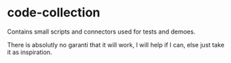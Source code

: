 # code-collection
Contains small scripts and connectors used for tests and demoes.

There is absolutly no garanti that it will work, I will help if I can, else just take it as inspiration.
